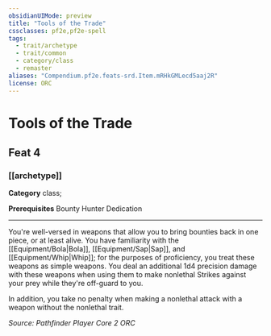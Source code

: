 ```yaml
---
obsidianUIMode: preview
title: "Tools of the Trade"
cssclasses: pf2e,pf2e-spell
tags:
  - trait/archetype
  - trait/common
  - category/class
  - remaster
aliases: "Compendium.pf2e.feats-srd.Item.mRHkGMLecd5aaj2R"
license: ORC
---
```

# Tools of the Trade
## Feat 4
### [[archetype]]

**Category** class; 



**Prerequisites** Bounty Hunter Dedication
* * *
You're well-versed in weapons that allow you to bring bounties back in one piece, or at least alive. You have familiarity with the [[Equipment/Bola|Bola]], [[Equipment/Sap|Sap]], and [[Equipment/Whip|Whip]]; for the purposes of proficiency, you treat these weapons as simple weapons. You deal an additional 1d4 precision damage with these weapons when using them to make nonlethal Strikes against your prey while they're off-guard to you.

In addition, you take no penalty when making a nonlethal attack with a weapon without the nonlethal trait.

*Source: Pathfinder Player Core 2*
*ORC*